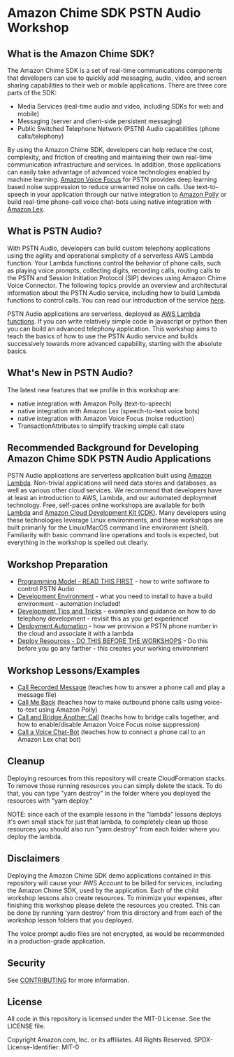 # Amazon Chime SDK PSTN Audio Workshop

## What is the Amazon Chime SDK?

The Amazon Chime SDK is a set of real-time communications components that developers can use to quickly add messaging, audio, video, and screen sharing capabilities to their web or mobile applications.  There are three core parts of the SDK:

* Media Services (real-time audio and video, including SDKs for web and mobile)
* Messaging (server and client-side persistent messaging)
* Public Switched Telephone Network (PSTN) Audio capabilities (phone calls/telephony)

By using the Amazon Chime SDK, developers can help reduce the cost, complexity, and friction of creating and maintaining their own real-time communication infrastructure and services.  In addition, those applications can easily take advantage of advanced voice technologies enabled by machine learning.  [Amazon Voice Focus](https://aws.amazon.com/about-aws/whats-new/2020/08/amazon-chime-introduces-amazon-voice-focus-for-noise-suppression/) for PSTN provides deep learning based noise suppression to reduce unwanted noise on calls.  Use text-to-speech in your application through our native integration to [Amazon Polly](https://aws.amazon.com/polly/) or build real-time phone-call voice chat-bots using native integration with [Amazon Lex](https://aws.amazon.com/lex/).

## What is PSTN Audio?

With PSTN Audio, developers can build custom telephony applications using the agility and operational simplicity of a serverless AWS Lambda function.  Your Lambda functions control the behavior of phone calls, such as playing voice prompts, collecting digits, recording calls, routing calls to the PSTN and Session Initiation Protocol (SIP) devices using Amazon Chime Voice Connector. The following topics provide an overview and architectural information about the PSTN Audio service, including how to build Lambda functions to control calls. You can read our introduction of the service [here](https://docs.aws.amazon.com/chime/latest/dg/build-lambdas-for-sip-sdk.html).

PSTN Audio applications are serverless, deployed as [AWS Lambda functions](https://aws.amazon.com/lambda/).  If you can write relatively simple code in javascript or python then you can build an advanced telephony application.  This workshop aims to teach the basics of how to use the PSTN Audio service and builds successively towards more advanced capability, starting with the absolute basics. 

## What's New in PSTN Audio?

The latest new features that we profile in this workshop are:

* native integration with Amazon Polly (text-to-speech)
* native integration with Amazon Lex (speech-to-text voice bots)
* native integration with Amazon Voice Focus (noise reduction)
* TransactionAttributes to simplify tracking simple call state
## Recommended Background for Developing Amazon Chime SDK PSTN Audio Applications

PSTN Audio applications are serverless application built using [Amazon Lambda](https://aws.amazon.com/lambda/).  Non-trivial applications will need data stores and databases, as well as various other cloud services.  We recommend that developers have at least an introduction to AWS, Lambda, and our automated deploymnet technology.  Free, self-paces online workshops are available for both [Lambda](https://aws.amazon.com/lambda/resources/workshops-and-tutorials/) and [Amazon Cloud Development Kit (CDK)](https://aws.amazon.com/lambda/resources/workshops-and-tutorials/).  Many developers using these technologies leverage Linux environments, and these workshops are built primarily for the Linux/MacOS command line environment (shell).  Familiarity with basic command line operations and tools is expected, but everything in the workshop is spelled out clearly.
## Workshop Preparation

* [Programming Model - READ THIS FIRST](./docs/how-it-works) - how to write software to control PSTN Audio
* [Development Environment](./docs/development-environment) - what you need to install to have a build environment - automation included!
* [Development Tips and Tricks](./docs/tips-and-tricks) - examples and guidance on how to do telephony development - revisit this as you get experience!
* [Deployment Automation](./docs/cdk-overview) - how we provision a PSTN phone number in the cloud and associate it with a lambda
* [Deploy Resources - DO THIS BEFORE THE WORKSHOPS](./docs/FIRST.md) - Do this before you go any farther - this creates your working environment

## Workshop Lessons/Examples

* [Call Recorded Message](./lambdas/call-play-recording) (teaches how to answer a phone call and play a message file)
* [Call Me Back](lambdas/call-me-back) (teaches how to make outbound phone calls using voice-to-text using Amazon Polly)
* [Call and Bridge Another Call](./lambdas/call-and-bridge) (teachs how to bridge calls together, and how to enable/disable Amazon Voice Focus noise suppression)
* [Call a Voice Chat-Bot](./lambdas/call-lex-bot) (teaches how to connect a phone call to an Amazon Lex chat bot)

## Cleanup

Deploying resources from this repository will create CloudFormation stacks.  To remove those running resources you can simply delete the stack.  To do that, you can type "yarn destroy" in the folder where you deployed the resources with "yarn deploy."  

NOTE:  since each of the example lessons in the "lambda" lessons deploys it's own small stack for just that lambda, to completely clean up those resources you should also run "yarn destroy" from each folder where you deploy the lambda.

## Disclaimers

Deploying the Amazon Chime SDK demo applications contained in this repository will cause your AWS Account to be billed for services, including the Amazon Chime SDK, used by the application.  Each of the child workshop lessons also create resources.  To minimize your expenses, after finishing this workshop please delete the resources you created.  This can be done by running 'yarn destroy' from this directory and from each of the workshop lesson folders that you deployed.

The voice prompt audio files are not encrypted, as would be recommended in a production-grade application.

## Security

See [CONTRIBUTING](CONTRIBUTING.md#security-issue-notifications) for more information.

## License

All code in this repository is licensed under the MIT-0 License. See the LICENSE file.

Copyright Amazon.com, Inc. or its affiliates. All Rights Reserved.
SPDX-License-Identifier: MIT-0